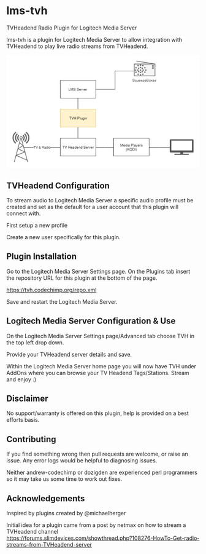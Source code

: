 # lms-tvh
TVHeadend Radio Plugin for Logitech Media Server

lms-tvh is a plugin for Logitech Media Server to allow integration with TVHeadend to play live radio streams from TVHeadend.

![alt text](https://github.com/andrew-codechimp/lms-tvh/raw/master/lms-tvh-systemdiagram.png "System Diagram")


## TVHeadend Configuration
To stream audio to Logitech Media Server a specific audio profile must be created and set as the default for a user account that this plugin will connect with.

First setup a new profile

Create a new user specifically for this plugin.

## Plugin Installation
Go to the Logitech Media Server Settings page. On the Plugins tab insert the repository URL for this plugin at the bottom of the page.

https://tvh.codechimp.org/repo.xml

Save and restart the Logitech Media Server. 

## Logitech Media Server Configuration & Use
On the Logitech Media Server Settings page/Advanced tab choose TVH in the top left drop down.

Provide your TVHeadend server details and save.

Within the Logitech Media Server home page you will now have TVH under AddOns where you can browse your TV Headend Tags/Stations.
Stream and enjoy :)

## Disclaimer
No support/warranty is offered on this plugin, help is provided on a best efforts basis.

## Contributing
If you find something wrong then pull requests are welcome, or raise an issue.  Any error logs would be helpful to diagnosing issues.

Neither andrew-codechimp or dozigden are experienced perl programmers so it may take us some time to work out fixes.

## Acknowledgements
Inspired by plugins created by @michaelherger

Initial idea for a plugin came from a post by netmax on how to stream a TVHeadend channel  
https://forums.slimdevices.com/showthread.php?108276-HowTo-Get-radio-streams-from-TVHeadend-server
